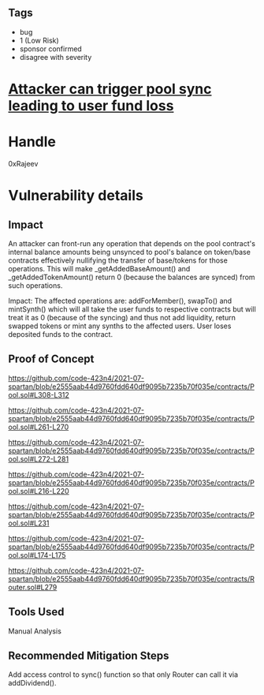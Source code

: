 ## Tags

- bug
- 1 (Low Risk)
- sponsor confirmed
- disagree with severity

# [Attacker can trigger pool sync leading to user fund loss](https://github.com/code-423n4/2021-07-spartan-findings/issues/120) 

# Handle

0xRajeev


# Vulnerability details

## Impact

An attacker can front-run any operation that depends on the pool contract's internal balance amounts being unsynced to pool's balance on token/base contracts effectively nullifying the transfer of base/tokens for those operations. This will make _getAddedBaseAmount() and _getAddedTokenAmount() return 0 (because the balances are synced) from such operations. 

Impact: The affected operations are: addForMember(), swapTo() and mintSynth() which will all take the user funds to respective contracts but will treat it as 0 (because of the syncing) and thus not add liquidity, return swapped tokens or mint any synths to the affected users. User loses deposited funds to the contract.

## Proof of Concept

https://github.com/code-423n4/2021-07-spartan/blob/e2555aab44d9760fdd640df9095b7235b70f035e/contracts/Pool.sol#L308-L312

https://github.com/code-423n4/2021-07-spartan/blob/e2555aab44d9760fdd640df9095b7235b70f035e/contracts/Pool.sol#L261-L270

https://github.com/code-423n4/2021-07-spartan/blob/e2555aab44d9760fdd640df9095b7235b70f035e/contracts/Pool.sol#L272-L281

https://github.com/code-423n4/2021-07-spartan/blob/e2555aab44d9760fdd640df9095b7235b70f035e/contracts/Pool.sol#L216-L220

https://github.com/code-423n4/2021-07-spartan/blob/e2555aab44d9760fdd640df9095b7235b70f035e/contracts/Pool.sol#L231

https://github.com/code-423n4/2021-07-spartan/blob/e2555aab44d9760fdd640df9095b7235b70f035e/contracts/Pool.sol#L174-L175

https://github.com/code-423n4/2021-07-spartan/blob/e2555aab44d9760fdd640df9095b7235b70f035e/contracts/Router.sol#L279

## Tools Used

Manual Analysis

## Recommended Mitigation Steps

Add access control to sync() function so that only Router can call it via addDividend().

